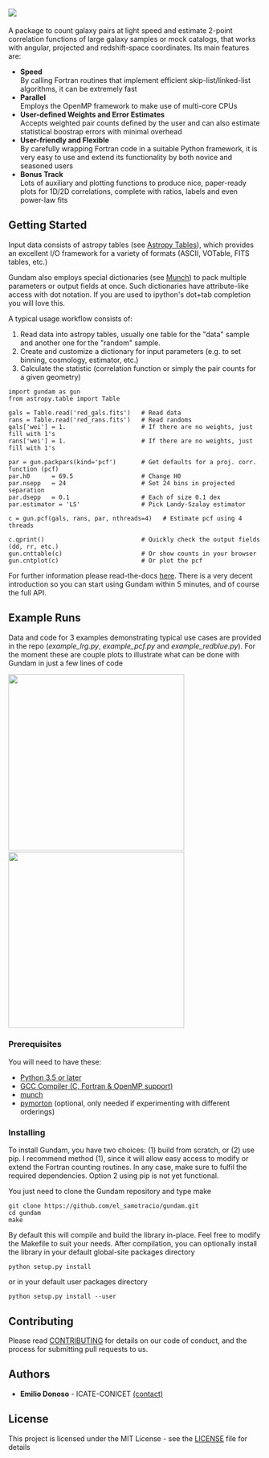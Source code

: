 # <img src="./docs/images/banner.png">

A package to count galaxy pairs at light speed and estimate 2-point correlation functions 
of large galaxy samples or mock catalogs, that works with angular, projected and
redshift-space coordinates. Its main features are:

* **Speed**  
By calling Fortran routines that implement efficient skip-list/linked-list algorithms,
it can be extremely fast  
* **Parallel**  
Employs the OpenMP framework to make use of multi-core CPUs  
* **User-defined Weights and Error Estimates**  
Accepts weighted pair counts defined by the user and can also estimate statistical
boostrap errors with minimal overhead  
* **User-friendly and Flexible**  
By carefully wrapping Fortran code in a suitable Python framework, it is very easy to use and extend its functionality by both novice and seasoned users  
* **Bonus Track**  
Lots of auxiliary and plotting functions to produce nice, paper-ready plots for 
1D/2D correlations, complete with ratios, labels and even power-law fits  

## Getting Started
Input data consists of astropy tables (see [Astropy Tables](http://docs.astropy.org/en/stable/table/)), 
which provides an excellent I/O framework for a variety of formats (ASCII, VOTable, FITS tables, etc.)

Gundam also employs special dictionaries (see [Munch](https://pypi.python.org/pypi/munch))
to pack multiple parameters or output fields at once. Such dictionaries have
attribute-like access with dot notation. If you are used to ipython's dot+tab 
completion you will love this.

A typical usage workflow consists of:
1. Read data into astropy tables, usually one table for the "data" sample and 
another one for the "random" sample.
2. Create and customize a dictionary for input parameters (e.g. to set binning, 
cosmology, estimator, etc.)
3. Calculate the statistic (correlation function or simply the pair counts for a 
given geometry)

```
import gundam as gun
from astropy.table import Table

gals = Table.read('red_gals.fits')   # Read data
rans = Table.read('red_rans.fits')   # Read randoms
gals['wei'] = 1.                     # If there are no weights, just fill with 1's
rans['wei'] = 1.                     # If there are no weights, just fill with 1's

par = gun.packpars(kind='pcf')       # Get defaults for a proj. corr. function (pcf)
par.h0      = 69.5                   # Change H0
par.nsepp   = 24                     # Set 24 bins in projected separation
par.dsepp   = 0.1                    # Each of size 0.1 dex
par.estimator = 'LS'                 # Pick Landy-Szalay estimator 

c = gun.pcf(gals, rans, par, nthreads=4)   # Estimate pcf using 4 threads

c.qprint()                           # Quickly check the output fields (dd, rr, etc.)
gun.cnttable(c)                      # Or show counts in your browser
gun.cntplot(c)                       # Or plot the pcf
```

For further information please read-the-docs [here](https://readthedocs.org/projects/gundam/).
There is a very decent introduction so you can start using Gundam within 5 minutes,
and of course the full API.
    
## Example Runs
Data and code for 3 examples demonstrating typical use cases are provided in the 
repo (*example_lrg.py*, *example_pcf.py* and *example_redblue.py*). For the moment 
these are couple plots to illustrate what can be done with Gundam in just a few 
lines of code  

<img src="./docs/images/image01.png" width="350"> &nbsp;&nbsp;&nbsp; <img src="./docs/images/image02.png" width="350">
    
### Prerequisites

You will need to have these:

* [Python 3.5 or later](http://www.python.org/)
* [GCC Compiler (C, Fortran & OpenMP support)](https://gcc.gnu.org/)
* [munch](https://pypi.python.org/pypi/munch)
* [pymorton](https://github.com/trevorprater/pymorton/) (optional, only needed
if experimenting with different orderings)


### Installing

To install Gundam, you have two choices: (1) build from scratch, or (2) use pip. 
I recommend method (1), since it will allow easy access to modify or extend the 
Fortran counting routines. In any case, make sure to fulfil the required 
dependencies. Option 2 using pip is not yet functional.

You just need to clone the Gundam repository and type make

```
git clone https://github.com/el_samotracio/gundam.git
cd gundam
make
```

By default this will compile and build the library in-place. Feel free to modify 
the Makefile to suit your needs. After compilation, you can optionally install 
the library in your default global-site packages directory

```
python setup.py install
```

or in your default user packages directory

```
python setup.py install --user
```

## Contributing

Please read [CONTRIBUTING](CONTRIBUTING.md) for details on our code of conduct, and the process for submitting pull requests to us.

## Authors

* **Emilio Donoso** - ICATE-CONICET [(contact)](mailto:edonoso@conicet.gov.ar)

## License

This project is licensed under the MIT License - see the [LICENSE](LICENSE) file for details


